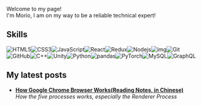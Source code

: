 Welcome to my page! </br> I'm Morio, I am on my way to be a reliable technical expert!

## Skills

![HTML5](https://img.shields.io/badge/-HTML5-E34F26?style=flat-square&logo=html5&logoColor=white)![CSS3](https://img.shields.io/badge/-CSS3-1572B6?style=flat-square&logo=css3)![JavaScript](https://img.shields.io/badge/-JavaScript-black?style=flat-square&logo=javascript)![React](https://img.shields.io/badge/-React-#61DAFB?style=flat-square&logo=react)![Redux](https://img.shields.io/badge/-Redux-00599C?style=flat-square&logo=Redux)![Nodejs](https://img.shields.io/badge/-Nodejs-black?style=flat-square&logo=Node.js)![img](https://img.shields.io/badge/-Webpack-black?style=flat-square&logo=Webpack)![Git](https://img.shields.io/badge/-Git-black?style=flat-square&logo=git)![GitHub](https://img.shields.io/badge/-GitHub-181717?style=flat-square&logo=github)![C++](https://img.shields.io/badge/-C++-00599C?style=flat-square&logo=c)![Unity](https://img.shields.io/badge/-Unity-black?style=flat-square&logo=Unity)![Python](https://img.shields.io/badge/-Python-black?style=flat-square&logo=Python)![pandas](https://img.shields.io/badge/-pandas-black?style=flat-square&logo=pandas)![PyTorch](https://img.shields.io/badge/-PyTorch-black?style=flat-square&logo=Pytorch)![MySQL](https://img.shields.io/badge/-MySQL-black?style=flat-square&logo=mysql)![GraphQL](https://img.shields.io/badge/-GraphQL-E10098?style=flat-square&logo=graphql)
<!-- ![MongoDB](https://img.shields.io/badge/-MongoDB-00599C?style=flat-square&logo=MongoDB)![Neo4j](https://img.shields.io/badge/-Neo4j-00599C?style=flat-square&logo=Neo4j) -->

## My latest posts

<ul>
  <li><a href="https://github.com/Morio2020/ReadingNotes/blob/main/How%20Google%20Chrome%20Browser%20Works(Reading%20Notes%2C%20in%20Chinese).md"><b>How Google Chrome Browser Works(Reading Notes, in Chinese)</b></a><br/><i>How the five processes works, especially the Renderer Process</i></li>
</ul>





<!-- ### Hi there 👋
 -->
<!--
**Morio2020/Morio2020** is a ✨ _special_ ✨ repository because its `README.md` (this file) appears on your GitHub profile.

Here are some ideas to get you started:

- 🔭 I’m currently working on ...
- 🌱 I’m currently learning ...
- 👯 I’m looking to collaborate on ...
- 🤔 I’m looking for help with ...
- 💬 Ask me about ...
- 📫 How to reach me: ...
- 😄 Pronouns: ...
- ⚡ Fun fact: ...
-->
<!-- <a href="https://github.com/anuraghazra/github-readme-stats">
  <img align="center" src="https://github-readme-stats.vercel.app/api?username=Morio2020&count_private=true&show_icons=true&theme=dark" />
</a>
<a href="https://github.com/anuraghazra/convoychat">
  <img align="center" src="https://github-readme-stats.vercel.app/api/top-langs/?username=PegasusWang&langs_count=8&theme=dark&count_private=true&layout=compact&hide=javascript,html,css,CoffeeScript&card_width=250" />
</a>

**Skills:**

<code><img height="32" src="https://cdn.jsdelivr.net/npm/simple-icons@v5/icons/python.svg"></code>
<code><img height="32" src="https://cdn.jsdelivr.net/npm/simple-icons@v5/icons/go.svg"></code>
<code><img height="32" src="https://cdn.jsdelivr.net/npm/simple-icons@v5/icons/mysql.svg"></code>
<code><img height="32" src="https://cdn.jsdelivr.net/npm/simple-icons@v5/icons/redis.svg"></code>
<code><img height="32" src="https://cdn.jsdelivr.net/npm/simple-icons@v5/icons/git.svg"></code>
<code><img height="32" src="https://cdn.jsdelivr.net/npm/simple-icons@v5/icons/linux.svg"></code>
<code><img height="32" src="https://cdn.jsdelivr.net/npm/simple-icons@v5/icons/vim.svg"></code>
<code><img height="32" src="https://cdn.jsdelivr.net/npm/simple-icons@v5/icons/macos.svg"></code>
<code><img height="32" src="https://cdn.jsdelivr.net/npm/simple-icons@v5/icons/alfred.svg"></code> -->
